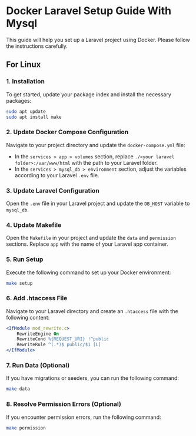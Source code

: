 ﻿# Docker Laravel Setup Guide With Mysql

This guide will help you set up a Laravel project using Docker. Please follow the instructions carefully.

## For Linux

### 1. Installation

To get started, update your package index and install the necessary packages:

```bash
sudo apt update
sudo apt install make
```

### 2. Update Docker Compose Configuration

Navigate to your project directory and update the `docker-compose.yml` file:

- In the `services > app > volumes` section, replace `./<your laravel folder>:/var/www/html` with the path to your Laravel folder.
- In the `services > mysql_db > environment` section, adjust the variables according to your Laravel `.env` file.

### 3. Update Laravel Configuration

Open the `.env` file in your Laravel project and update the `DB_HOST` variable to `mysql_db`.

### 4. Update Makefile

Open the `Makefile` in your project and update the `data` and `permission` sections. Replace `app` with the name of your Laravel app container.

### 5. Run Setup

Execute the following command to set up your Docker environment:

```bash
make setup
```

### 6. Add .htaccess File

Navigate to your Laravel directory and create an `.htaccess` file with the following content:

```apache
<IfModule mod_rewrite.c>
    RewriteEngine On
    RewriteCond %{REQUEST_URI} !^public
    RewriteRule ^(.*)$ public/$1 [L]
</IfModule>
```

### 7. Run Data (Optional)

If you have migrations or seeders, you can run the following command:

```bash
make data
```

### 8. Resolve Permission Errors (Optional)

If you encounter permission errors, run the following command:

```bash
make permission
```
